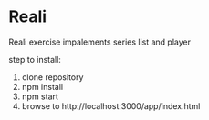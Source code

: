 # Reali

Reali exercise
impalements series list and player

step to install:
1. clone repository
2. npm install
3. npm start
4. browse to http://localhost:3000/app/index.html